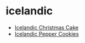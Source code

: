 # icelandic

 * [Icelandic Christmas Cake](../../index/i/icelandic-christmas-cake.json)
 * [Icelandic Pepper Cookies](../../index/i/icelandic-pepper-cookies.json)
